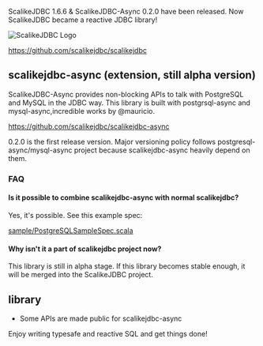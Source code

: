 ScalikeJDBC 1.6.6 & ScalikeJDBC-Async 0.2.0 have been released. Now ScalikeJDBC became a reactive JDBC library!

![ScalikeJDBC Logo](http://scalikejdbc.org/img/logo.png)

https://github.com/scalikejdbc/scalikejdbc

## scalikejdbc-async (extension, still alpha version)

ScalikeJDBC-Async provides non-blocking APIs to talk with PostgreSQL and MySQL in the JDBC way. This library is built with postgrsql-async and mysql-async,incredible works by @mauricio.

https://github.com/scalikejdbc/scalikejdbc-async

0.2.0 is the first release version. Major versioning policy follows postgresql-async/mysql-async project because scalikejdbc-async heavily depend on them.

### FAQ

#### Is it possible to combine scalikejdbc-async with normal scalikejdbc?

Yes, it's possible. See this example spec:

[sample/PostgreSQLSampleSpec.scala](https://github.com/scalikejdbc/scalikejdbc-async/blob/master/src/test/scala/sample/PostgreSQLSampleSpec.scala)

#### Why isn't it a part of scalikejdbc project now?

This library is still in alpha stage. If this library becomes stable enough, it will be merged into the ScalikeJDBC project.


## library

- Some APIs are made public for scalikejdbc-async

Enjoy writing typesafe and reactive SQL and get things done!

